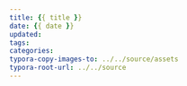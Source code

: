 ```yaml
---
title: {{ title }}
date: {{ date }}
updated: 
tags:
categories:
typora-copy-images-to: ../../source/assets
typora-root-url: ../../source
---
```

